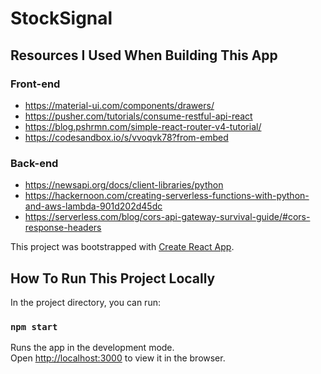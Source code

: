 # StockSignal 
## Resources I Used When Building This App

### Front-end
* https://material-ui.com/components/drawers/
* https://pusher.com/tutorials/consume-restful-api-react
* https://blog.pshrmn.com/simple-react-router-v4-tutorial/
* https://codesandbox.io/s/vvoqvk78?from-embed

### Back-end
* https://newsapi.org/docs/client-libraries/python
* https://hackernoon.com/creating-serverless-functions-with-python-and-aws-lambda-901d202d45dc
* https://serverless.com/blog/cors-api-gateway-survival-guide/#cors-response-headers


This project was bootstrapped with [Create React App](https://github.com/facebook/create-react-app).

## How To Run This Project Locally

In the project directory, you can run:

### `npm start`

Runs the app in the development mode.<br />
Open [http://localhost:3000](http://localhost:3000) to view it in the browser.
